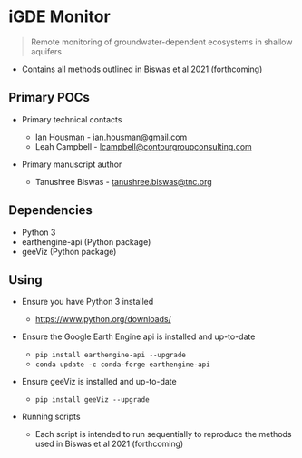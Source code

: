 # iGDE Monitor
> Remote monitoring of groundwater-dependent ecosystems in shallow aquifers
* Contains all methods outlined in Biswas et al 2021 (forthcoming)

## Primary POCs
* Primary technical contacts
  * Ian Housman - ian.housman@gmail.com
  * Leah Campbell - lcampbell@contourgroupconsulting.com 
  
* Primary manuscript author
  * Tanushree Biswas - tanushree.biswas@tnc.org 

## Dependencies
* Python 3
* earthengine-api (Python package)
* geeViz (Python package)

## Using
* Ensure you have Python 3 installed
  * <https://www.python.org/downloads/>
  
* Ensure the Google Earth Engine api is installed and up-to-date
  * `pip install earthengine-api --upgrade`
  * `conda update -c conda-forge earthengine-api`

* Ensure geeViz is installed and up-to-date
  * `pip install geeViz --upgrade`

* Running scripts
  * Each script is intended to run sequentially to reproduce the methods used in Biswas et al 2021 (forthcoming)
